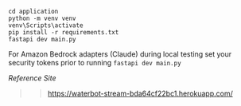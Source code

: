 ```
cd application
python -m venv venv
venv\Scripts\activate
pip install -r requirements.txt
fastapi dev main.py
````

For Amazon Bedrock adapters (Claude) during local testing set your security tokens prior to running `fastapi dev main.py`


*Reference Site*
>> https://waterbot-stream-bda64cf22bc1.herokuapp.com/ 